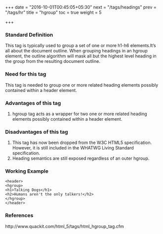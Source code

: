 +++
date = "2016-10-01T00:45:05+05:30"
next = "/tags/headings"
prev = "/tags/hr"
title = "hgroup"
toc = true
weight = 5

+++

<h3>Standard Definition</h3>
This tag is typically used to group a set of one or more h1-h6 elements.It’s all about the document outline. When grouping headings in an hgroup element, the outline algorithm will mask all but the highest level heading in the group from the resulting document outline.


<h3>Need for this tag</h3>
This tag is needed to group one or more related heading elements possibly contained within a header element.

<h3>Advantages of this tag</h3>
<ol>
  <li>hgroup tag acts as a wrapper for two one or more related heading elements possibly contained within a header element.</li>
</ol>

<h3>Disadvantages of this tag</h3>
<ol>
  <li>This tag has now been dropped from the W3C HTML5 specification. However, it is still included in the WHATWG Living Standard specification.</li>
  <li>Heading semantics are still exposed regardless of an outer hgroup.</li>
</ol>


<h3>Working Example</h3>

	<header>
	<hgroup>
	<h1>Talking Dogs</h1>
	<h2>Humans aren't the only talkers!</h2>
	</hgroup>
	</header>

<h3>References</h3>
http://www.quackit.com/html_5/tags/html_hgroup_tag.cfm
